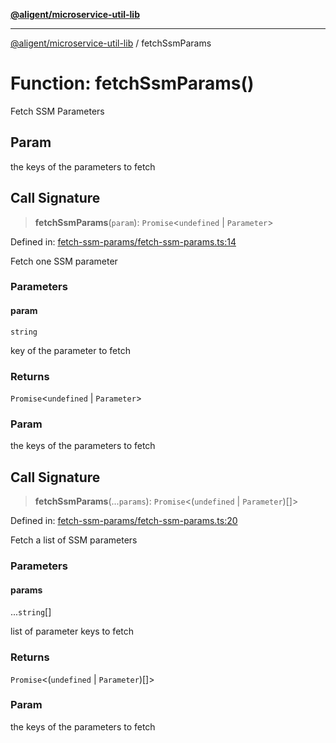 [**@aligent/microservice-util-lib**](../modules.md)

***

[@aligent/microservice-util-lib](../modules.md) / fetchSsmParams

# Function: fetchSsmParams()

Fetch SSM Parameters

## Param

the keys of the parameters to fetch

## Call Signature

> **fetchSsmParams**(`param`): `Promise`\<`undefined` \| `Parameter`\>

Defined in: [fetch-ssm-params/fetch-ssm-params.ts:14](https://github.com/aligent/microservice-development-utilities/blob/e13483771966234032f5249dc36c2c31c71d7cf1/packages/microservice-util-lib/src/fetch-ssm-params/fetch-ssm-params.ts#L14)

Fetch one SSM parameter

### Parameters

#### param

`string`

key of the parameter to fetch

### Returns

`Promise`\<`undefined` \| `Parameter`\>

### Param

the keys of the parameters to fetch

## Call Signature

> **fetchSsmParams**(...`params`): `Promise`\<(`undefined` \| `Parameter`)[]\>

Defined in: [fetch-ssm-params/fetch-ssm-params.ts:20](https://github.com/aligent/microservice-development-utilities/blob/e13483771966234032f5249dc36c2c31c71d7cf1/packages/microservice-util-lib/src/fetch-ssm-params/fetch-ssm-params.ts#L20)

Fetch a list of SSM parameters

### Parameters

#### params

...`string`[]

list of parameter keys to fetch

### Returns

`Promise`\<(`undefined` \| `Parameter`)[]\>

### Param

the keys of the parameters to fetch
